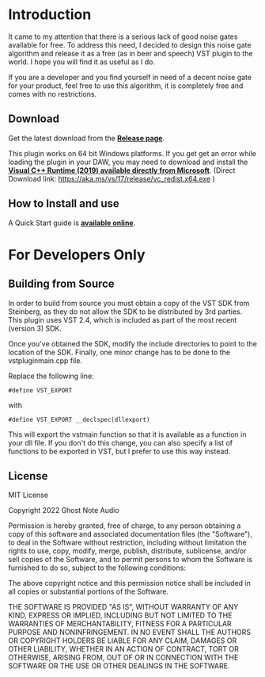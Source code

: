 # Introduction

It came to my attention that there is a serious lack of good noise gates available for free. To address this need, I decided to design this noise gate algorithm and release it as a free (as in beer and speech) VST plugin to the world. I hope you will find it as useful as I do. 

If you are a developer and you find yourself in need of a decent noise gate for your product, feel free to use this algorithm, it is completely free and comes with no restrictions. 

## Download

Get the latest download from the **[Release page](https://github.com/ValdemarOrn/NoiseInvaderVST/releases/)**.

This plugin works on 64 bit Windows platforms.
If you get get an error while loading the plugin in your DAW, you may need to download and install the **[Visual C++ Runtime (2019) available directly from Microsoft](https://docs.microsoft.com/en-us/cpp/windows/latest-supported-vc-redist?view=msvc-170)**. (Direct Download link: https://aka.ms/vs/17/release/vc_redist.x64.exe )

## How to Install and use

A Quick Start guide is **[available online](https://github.com/ValdemarOrn/NoiseInvaderVST/releases/download/2016-11-05_02/Noise.Invader.-.Quick.Start.pdf)**.

# For Developers Only

## Building from Source

In order to build from source you must obtain a copy of the VST SDK from Steinberg, as they do not allow the SDK to be distributed by 3rd parties. This plugin uses VST 2.4, which is included as part of the most recent (version 3) SDK.

Once you've obtained the SDK, modify the include directories to point to the location of the SDK. Finally, one minor change has to be done to the vstpluginmain.cpp file.

Replace the following line:

    #define VST_EXPORT

with

    #define VST_EXPORT __declspec(dllexport)

This will export the vstmain function so that it is available as a function in your dll file. If you don't do this change, you can also specify a list of functions to be exported in VST, but I prefer to use this way instead.

## License

MIT License

Copyright 2022 Ghost Note Audio

Permission is hereby granted, free of charge, to any person obtaining a copy of this software and associated documentation files (the "Software"), to deal in the Software without restriction, including without limitation the rights to use, copy, modify, merge, publish, distribute, sublicense, and/or sell copies of the Software, and to permit persons to whom the Software is furnished to do so, subject to the following conditions:

The above copyright notice and this permission notice shall be included in all copies or substantial portions of the Software.

THE SOFTWARE IS PROVIDED "AS IS", WITHOUT WARRANTY OF ANY KIND, EXPRESS OR IMPLIED, INCLUDING BUT NOT LIMITED TO THE WARRANTIES OF MERCHANTABILITY, FITNESS FOR A PARTICULAR PURPOSE AND NONINFRINGEMENT. IN NO EVENT SHALL THE AUTHORS OR COPYRIGHT HOLDERS BE LIABLE FOR ANY CLAIM, DAMAGES OR OTHER LIABILITY, WHETHER IN AN ACTION OF CONTRACT, TORT OR OTHERWISE, ARISING FROM, OUT OF OR IN CONNECTION WITH THE SOFTWARE OR THE USE OR OTHER DEALINGS IN THE SOFTWARE.